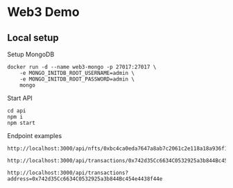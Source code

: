 # Web3 Demo

## Local setup

Setup MongoDB

```shell
docker run -d --name web3-mongo -p 27017:27017 \
	-e MONGO_INITDB_ROOT_USERNAME=admin \
	-e MONGO_INITDB_ROOT_PASSWORD=admin \
	mongo
```

Start API

```shell
cd api
npm i
npm start
```

Endpoint examples

```
http://localhost:3000/api/nfts/0xbc4ca0eda7647a8ab7c2061c2e118a18a936f13d/1
```

```
http://localhost:3000/api/transactions/0x742d35Cc6634C0532925a3b844Bc454e4438f44e/sync
```

```
http://localhost:3000/api/transactions?address=0x742d35Cc6634C0532925a3b844Bc454e4438f44e
```
